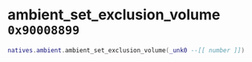 # ambient_set_exclusion_volume `0x90008899`

```lua
natives.ambient.ambient_set_exclusion_volume(_unk0 --[[ number ]])
```